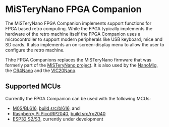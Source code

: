 # MiSTeryNano FPGA Companion

The MiSTeryNano FPGA Companion implements support functions for FPGA
based retro computing. While the FPGA typically implements the
hardware of the retro machine itself the FPGA Companion uses a
microcontroller to support modern peripherals like USB keyboard, mice
and SD cards. It also implements an on-screen-display menu to allow
the user to configure the retro machine.

Thhe FPGA Companions replaces the MiSTeryNano firmware that was
formerly part of the [MiSTeryNano
project](https://github.com/harbaum/MiSTeryNano). It is also
used by the [NanoMig](https://github.com/harbaum/nanomig), the
[C64Nano](https://github.com/vossstef/tang_nano_20k_c64) and the
[VIC20Nano](https://github.com/vossstef/VIC20Nano).

## Supported MCUs

Currently the FPGA Companion can be used with the following MCUs:

 - [M0S/BL616](https://wiki.sipeed.com/hardware/en/maixzero/m0s/m0s.html), [build src/bl616](src/bl616), and
 - [Raspberry Pi Pico/RP2040](https://www.raspberrypi.com/documentation/microcontrollers/raspberry-pi-pico.html), [build src/rp2040](src/rp2040)
 - [ESP32 S2/S3](https://www.espressif.com/en/products/socs/esp32-s2), currently under development
 